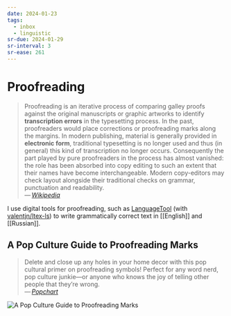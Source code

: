 ```yaml
---
date: 2024-01-23
tags:
  - inbox
  - linguistic
sr-due: 2024-01-29
sr-interval: 3
sr-ease: 261
---
```


# Proofreading

> Proofreading is an iterative process of comparing galley proofs against the
> original manuscripts or graphic artworks to identify **transcription errors**
> in the typesetting process. In the past, proofreaders would place corrections
> or proofreading marks along the margins. In modern publishing, material is
> generally provided in **electronic form**, traditional typesetting is no
> longer used and thus (in general) this kind of transcription no longer occurs.
> Consequently the part played by pure proofreaders in the process has almost
> vanished: the role has been absorbed into copy editing to such an extent that
> their names have become interchangeable. Modern copy-editors may check layout
> alongside their traditional checks on grammar, punctuation and readability.\
> — <cite>[Wikipedia](https://en.wikipedia.org/wiki/Proofreading)</cite>

I use digital tools for proofreading, such as
[LanguageTool](https://languagetool.org/ru) (with
[valentjn/ltex-ls](https://github.com/valentjn/ltex-ls)) to write grammatically
correct text in [[English]] and [[Russian]].

## A Pop Culture Guide to Proofreading Marks

> Delete and close up any holes in your home decor with this pop cultural primer
> on proofreading symbols! Perfect for any word nerd, pop culture junkie—or
> anyone who knows the joy of telling other people that they’re wrong.\
> — <cite>[Popchart](https://popchart.co/products/a-pop-culture-guide-to-proofreading-marks)</cite>

![A Pop Culture Guide to Proofreading Marks](img/P2-Proofreading_Zoom4.webp)
